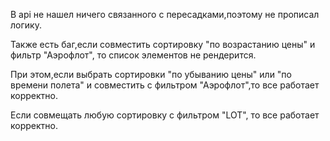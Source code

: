 В api не нашел ничего связанного с пересадками,поэтому не прописал логику.

Также есть баг,если совместить сортировку "по возрастанию цены" и фильтр "Аэрофлот",
то список элементов не рендерится.

При этом,если выбрать сортировки "по убыванию цены" или "по времени полета"
и совместить с фильтром "Аэрофлот",то все работает корректно.

Если совмещать любую сортировку с фильтром "LOT", то все работает корректно.
